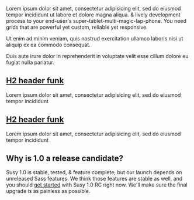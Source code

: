 <div class="intro">
  <p>
    Lorem ipsum dolor sit amet, consectetur adipisicing elit, sed do eiusmod
    tempor incididunt ut labore et dolore magna aliqua. <span class="amp">&</span> lively development process
    to your end-user's super-tablet-multi-magic-lap-phone.
    You need grids that are powerful yet custom,
    reliable yet responsive.
  </p>
  <p>
    Ut enim ad minim veniam,
    quis nostrud exercitation ullamco laboris nisi ut aliquip ex ea commodo
    consequat. 
  </p>
  <p>
    Duis aute irure dolor in reprehenderit in voluptate velit esse
    cillum dolore eu fugiat nulla pariatur.
  </p>
</div>
<section class="info">
  <div class="v1-0">
    <h2>
      <a href="#">H2 header funk</a>
    </h2>
    <p>
      Lorem ipsum dolor sit amet, consectetur adipisicing elit, sed do eiusmod
      tempor incididunt
    </p>
  </div>
  <div class="v0-9">
    <h2>
      <a href="#">H2 header funk</a>
    </h2>
    <p>
      Lorem ipsum dolor sit amet, consectetur adipisicing elit, sed do eiusmod
      tempor incididunt
    </p>
  </div>
</section>
<section class="why">
  <h2>Why is 1.0 a release candidate?</h2>
  <p>
    Susy 1.0 is stable, tested, <span class="amp">&</span> feature complete;
    but our launch depends on unreleased Sass features.
    We think those features are stable as well,
    and you should <a href="guides/getting-started/">get started</a>
    with Susy 1.0 RC right now.
    We'll make sure the final upgrade is as painless as possible.
  </p>
</section>

